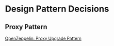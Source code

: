 # Design Pattern Decisions 

## Proxy Pattern

[OpenZeppelin: Proxy Upgrade Pattern](https://docs.openzeppelin.com/upgrades-plugins/1.x/proxies?utm_source=zos&utm_medium=blog&utm_campaign=proxy-pattern)


